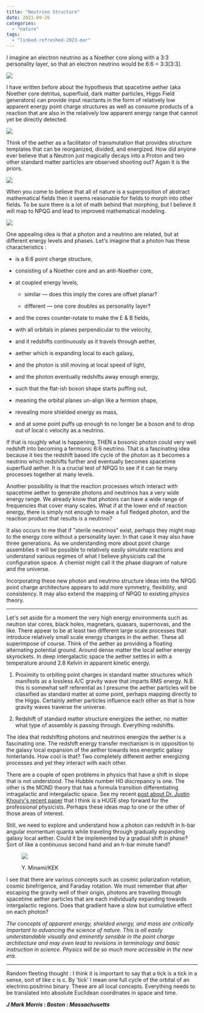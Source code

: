 ```yaml
---
title: "Neutrino Structure"
date: 2021-09-26
categories: 
  - "nature"
tags: 
  - "linked-refreshed-2023-mar"
---
```


I imagine an electron neutrino as a Noether core along with a 3:3 personality layer, so that an electron neutrino would be 6:6 = 3:3\[3:3\].

![](images/standard-model-update-1.png)

I have written before about the hypothesis that spacetime aether (aka Noether core detritus, superfluid, dark matter particles, Higgs Field generators) can provide input reactants in the form of relatively low apparent energy point charge structures as well as consume products of a reaction that are also in the relatively low apparent energy range that cannot yet be directly detected.

![](images/noether.png)

Think of the aether as a facilitator of transmutation that provides structure templates that can be reorganized, divided, and energized. How did anyone ever believe that a Neutron just magically decays into a Proton and two other standard matter particles are observed shooting out? Again it is the priors.

![](images/fields.png)

When you come to believe that all of nature is a superposition of abstract mathematical fields then it seems reasonable for fields to morph into other fields. To be sure there is a lot of math behind that morphing, but I believe it will map to NPQG and lead to improved mathematical modeling.

![](images/photon.png)

One appealing idea is that a photon and a neutrino are related, but at different energy levels and phases. Let's imagine that a photon has these characteristics :

- is a 6:6 point charge structure,

- consisting of a Noether core and an anti-Noether core,

- at coupled energy levels,
    - similar — does this imply the cores are offset planar?
    
    - different — one core doubles as personality layer?

- and the cores counter-rotate to make the E & B fields,

- with all orbitals in planes perpendicular to the velocity,

- and it redshifts continuously as it travels through aether,

- aether which is expanding local to each galaxy,

- and the photon is still moving at local speed of light,

- and the photon eventually redshifts away enough energy,

- such that the flat-ish boson shape starts puffing out,

- meaning the orbital planes un-align like a fermion shape,

- revealing more shielded energy as mass,

- and at some point puffs up enough to no longer be a boson and to drop out of local c velocity as a neutrino.

If that is roughly what is happening, THEN a bosonic photon could very well redshift into becoming a fermionic 6:6 neutrino. That is a fascinating idea because it ties the redshift based life cycle of the photon as it becomes a neutrino which redshifts further and eventually becomes spacetime superfluid aether. It is a crucial test of NPQG to see if it can tie many processes together at many levels.

Another possibility is that the reaction processes which interact with spacetime aether to generate photons and neutrinos has a very wide energy range. We already know that photons can have a wide range of frequencies that cover many scales. What if at the lower end of reaction energy, there is simply not enough to make a full fledged photon, and the reaction product that results is a neutrino?

It also occurs to me that if "sterile neutrinos" exist, perhaps they might map to the energy core without a personality layer. In that case it may also have three generations. As we understanding more about point charge assemblies it will be possible to relatively easily simulate reactions and understand various regimes of what I believe physicists call the configuration space. A chemist might call it the phase diagram of nature and the universe.

Incorporating these new photon and neutrino structure ideas into the NPQG point charge architecture appears to add more symmetry, flexibility, and consistency. It may also extend the mapping of NPQG to existing physics theory.

* * *

Let's set aside for a moment the very high energy environments such as neutron star cores, black holes, magnetars, quasars, supernovas, and the like. There appear to be at least two different large scale processes that introduce relatively small scale energy changes in the aether. These all superimpose of course. Think of the aether as providing a floating alternating potential ground. Around dense matter the local aether energy skyrockets. In deep intergalactic space the aether settles in with a temperature around 2.8 Kelvin in apparent kinetic energy.

1. Proximity to orbiting point charges in standard matter structures which manifests as a lossless A/C gravity wave that imparts RMS energy. N.B. this is somewhat self referential as I presume the aether particles will be classified as standard matter at some point, perhaps mapping directly to the Higgs. Certainly aether particles influence each other as that is how gravity waves traverse the universe.

3. Redshift of standard matter structure energizes the aether, no matter what type of assembly is passing through. Everything redshifts.

The idea that redshifting photons and neutrinos energize the aether is a fascinating one. The redshift energy transfer mechanism is in opposition to the galaxy local expansion of the aether towards less energetic galaxy hinterlands. How cool is that? Two completely different aether energizing processes and yet they interact with each other.

There are a couple of open problems in physics that have a shift in slope that is not understood. The Hubble number H0 discrepancy is one. The other is the MOND theory that has a formula transition differentiating intragalactic and intergalactic space. See my recent [post about Dr. Justin Khoury's recent paper](https://johnmarkmorris.com/2021/09/25/dr-justin-khoury-on-dark-matter-superfluidity/) that I think is a HUGE step forward for the professional physicists. Perhaps these ideas map to one or the other of those areas of interest.

Still, we need to explore and understand how a photon can redshift in h-bar angular momentum quanta while traveling through gradually expanding galaxy local aether. Could it be implemented by a gradual shift in phase? Sort of like a continuous second hand and an h-bar minute hand?

<figure>

![](images/e149_1.png)

<figcaption>

Y. Minami/KEK

</figcaption>

</figure>

I see that there are various concepts such as cosmic polarization rotation, cosmic birefrigence, and Faraday rotation. We must remember that after escaping the gravity well of their origin, photons are traveling through spacetime aether particles that are each individually expanding towards intergalactic regions. Does that gradient have a slow but cumulative effect on each photon?

_The concepts of apparent energy, shielded energy, and mass are critically important to advancing the science of nature. This is all easily understandable visually and eminently sensible in the point charge architecture and may even lead to revisions in terminology and basic instruction in science. Physics will be so much more accessible in the new era._

* * *

Random fleeting thought : I think it is important to say that a tick is a tick in a sense, sort of like c is c. By 'tick' I mean one full cycle of the orbital of an electrino:positrino binary. These are all local concepts. Everything needs to be translated into absolute Euclidean coordinates in space and time.

**_J Mark Morris : Boston : Massachusetts_**
